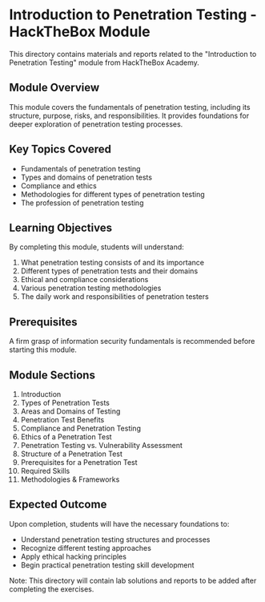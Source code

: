 # Introduction to Penetration Testing - HackTheBox Module

This directory contains materials and reports related to the "Introduction to Penetration Testing" module from HackTheBox Academy.

## Module Overview
This module covers the fundamentals of penetration testing, including its structure, purpose, risks, and responsibilities. It provides foundations for deeper exploration of penetration testing processes.

## Key Topics Covered
- Fundamentals of penetration testing
- Types and domains of penetration tests
- Compliance and ethics
- Methodologies for different types of penetration testing
- The profession of penetration testing

## Learning Objectives
By completing this module, students will understand:
1. What penetration testing consists of and its importance
2. Different types of penetration tests and their domains
3. Ethical and compliance considerations
4. Various penetration testing methodologies
5. The daily work and responsibilities of penetration testers

## Prerequisites
A firm grasp of information security fundamentals is recommended before starting this module.

## Module Sections
1. Introduction
2. Types of Penetration Tests
3. Areas and Domains of Testing  
4. Penetration Test Benefits
5. Compliance and Penetration Testing
6. Ethics of a Penetration Test
7. Penetration Testing vs. Vulnerability Assessment
8. Structure of a Penetration Test
9. Prerequisites for a Penetration Test
10. Required Skills
11. Methodologies & Frameworks

## Expected Outcome
Upon completion, students will have the necessary foundations to:
- Understand penetration testing structures and processes
- Recognize different testing approaches
- Apply ethical hacking principles
- Begin practical penetration testing skill development

Note: This directory will contain lab solutions and reports to be added after completing the exercises.
